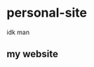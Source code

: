 # personal-site
idk man
<!doctype html>
<html>
  <head>
<style>
  h2 {font-style: Courier New}
</style>
  </head>
  <body>
    <h2>my website</h2>
  </body>
</html>
